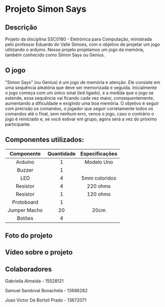 # Projeto Simon Says

## Descrição
Projeto da disciplina SSC0180 - Eletrônica para Computação, ministrada pelo professor Eduardo do Valle Simoes, com o objetivo de projetar um jogo utilizando o arduíno. Nesse projeto projetamos um jogo da memória, também conhecido como Simon Says ou Genius.

## O jogo
"Simon Says" (ou Genius) é um jogo de memória e atenção. Ele consiste em uma sequência aleatória que deve ser memorizada e seguida.
Inicialmente o jogo começa com um único sinal (led ligado), e a medida que o jogo se estende, essa sequência vai ficando cada vez maior, consequentemente, aumentando a dificuldade e exigindo uma boa memória.
O objetivo é seguir com precisão os comandos, o jogador que seguir corretamente todos os comandos até o final, sem nenhum erro, vence o jogo, caso o contrário o jogo é reiniciado e, se você estivar em grupo, agora será a vez do próximo participante.

## Componentes utilizados:

| Componente             |  Quantidade   | Especificações    | 
|:----------------------:|:-------------:|:-----------------:|
| Arduíno                | 1             | Modelo Uno        |
| Buzzer                 | 1             |                   |
| LED                    | 4             | 5mm coloridos     |
| Resistor               | 4             | 220 ohms          |
| Resistor               | 1             | 120 ohms          |
| Protoboard             | 1             |                   |
| Jumper Macho           | 20            | 20cm              |
| Botões                 | 4             |                   |



## Foto do projeto

## Vídeo sobre o projeto

## Colaboradores
Gabriella Almeida - 15528121

Samuel Sandoval Bonachela - 13686282

Joao Victor De Bortoli Prado - 13672071
